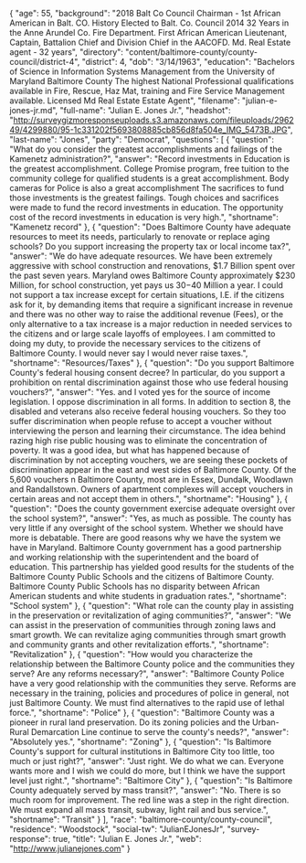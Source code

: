 {
  "age": 55,
  "background": "2018 Balt Co Council Chairman - 1st African American in Balt. CO. History Elected to Balt. Co. Council 2014 32 Years in the Anne Arundel Co. Fire Department. First African American Lieutenant, Captain, Battalion Chief and Division Chief in the AACOFD. Md. Real Estate agent - 32 years",
  "directory": "content/baltimore-county/county-council/district-4",
  "district": 4,
  "dob": "3/14/1963",
  "education": "Bachelors of Science in Information Systems Management from the University of Maryland Baltimore County The highest National Professional qualifications available in Fire, Rescue, Haz Mat, training and Fire Service Management available. Licensed Md Real Estate Estate Agent",
  "filename": "julian-e-jones-jr.md",
  "full-name": "Julian E. Jones Jr.",
  "headshot": "http://surveygizmoresponseuploads.s3.amazonaws.com/fileuploads/296249/4299880/95-1c331202f5693808885cb856d8fa504e_IMG_5473B.JPG",
  "last-name": "Jones",
  "party": "Democrat",
  "questions": [
    {
      "question": "What do you consider the greatest accomplishments and failings of the Kamenetz administration?",
      "answer": "Record investments in Education is the greatest accomplishment. College Promise program, free tuition to the community college for qualified students is a great accomplishment. Body cameras for Police is also a great accomplishment The sacrifices to fund those investments is the greatest failings. Tough choices and sacrifices were made to fund the record investments in education. The opportunity cost of the record investments in education is very high.",
      "shortname": "Kamenetz record"
    },
    {
      "question": "Does Baltimore County have adequate resources to meet its needs, particularly to renovate or replace aging schools? Do you support increasing the property tax or local income tax?",
      "answer": "We do have adequate resources. We have been extremely aggressive with school construction and renovations, $1.7 Billion spent over the past seven years. Maryland owes Baltimore County approximately $230 Million, for school construction, yet pays us $30-$40 Million a year. I could not support a tax increase except for certain situations, I.E. if the citizens ask for it, by demanding items that require a significant increase in revenue and there was no other way to raise the additional revenue (Fees), or the only alternative to a tax increase is a major reduction in needed services to the citizens and or large scale layoffs of employees. I am committed to doing my duty, to provide the necessary services to the citizens of Baltimore County. I would never say I would never raise taxes.",
      "shortname": "Resources/Taxes"
    },
    {
      "question": "Do you support Baltimore County's federal housing consent decree? In particular, do you support a prohibition on rental discrimination against those who use federal housing vouchers?",
      "answer": "Yes. and I voted yes for the source of income legislation. I oppose discrimination in all forms. In addition to section 8, the disabled and veterans also receive federal housing vouchers. So they too suffer discrimination when people refuse to accept a voucher without interviewing the person and learning their circumstance. The idea behind razing high rise public housing was to eliminate the concentration of poverty. It was a good idea, but what has happened because of discrimination by not accepting vouchers, we are seeing these pockets of discrimination appear in the east and west sides of Baltimore County. Of the 5,600 vouchers n Baltimore County, most are in Essex, Dundalk, Woodlawn and Randallstown. Owners of apartment complexes will accept vouchers in certain areas and not accept them in others.",
      "shortname": "Housing"
    },
    {
      "question": "Does the county government exercise adequate oversight over the school system?",
      "answer": "Yes, as much as possible. The county has very little if any oversight of the school system. Whether we should have more is debatable. There are good reasons why we have the system we have in Maryland. Baltimore County government has a good partnership and working relationship with the superintendent and the board of education. This partnership has yielded good results for the students of the Baltimore County Public Schools and the citizens of Baltimore County. Baltimore County Public Schools has no disparity between African American students and white students in graduation rates.",
      "shortname": "School system"
    },
    {
      "question": "What role can the county play in assisting in the preservation or revitalization of aging communities?",
      "answer": "We can assist in the preservation of communities through zoning laws and smart growth. We can revitalize aging communities through smart growth and community grants and other revitalization efforts.",
      "shortname": "Revitalization"
    },
    {
      "question": "How would you characterize the relationship between the Baltimore County police and the communities they serve? Are any reforms necessary?",
      "answer": "Baltimore County Police have a very good relationship with the communities they serve. Reforms are necessary in the training, policies and procedures of police in general, not just Baltimore County. We must find alternatives to the rapid use of lethal force.",
      "shortname": "Police"
    },
    {
      "question": "Baltimore County was a pioneer in rural land preservation. Do its zoning policies and the Urban-Rural Demarcation Line continue to serve the county's needs?",
      "answer": "Absolutely yes.",
      "shortname": "Zoning"
    },
    {
      "question": "Is Baltimore County's support for cultural institutions in Baltimore City too little, too much or just right?",
      "answer": "Just right. We do what we can. Everyone wants more and I wish we could do more, but I think we have the support level just right.",
      "shortname": "Baltimore City"
    },
    {
      "question": "Is Baltimore County adequately served by mass transit?",
      "answer": "No. There is so much room for improvement. The red line was a step in the right direction. We must expand all mass transit, subway, light rail and bus service.",
      "shortname": "Transit"
    }
  ],
  "race": "baltimore-county/county-council",
  "residence": "Woodstock",
  "social-tw": "JulianEJonesJr",
  "survey-response": true,
  "title": "Julian E. Jones Jr.",
  "web": "http://www.julianejones.com"
}
